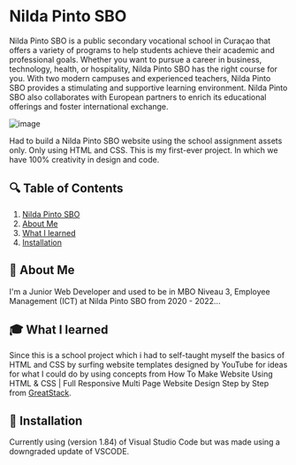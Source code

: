 
# Nilda Pinto SBO
Nilda Pinto SBO is a public secondary vocational school in Curaçao that offers a variety of programs to help students achieve their academic and professional goals. Whether you want to pursue a career in business, technology, health, or hospitality, Nilda Pinto SBO has the right course for you. With two modern campuses and experienced teachers, Nilda Pinto SBO provides a stimulating and supportive learning environment. Nilda Pinto SBO also collaborates with European partners to enrich its educational offerings and foster international exchange.

![image](https://github.com/GODiiKING/Nilda-Pinto-SBO/assets/80182745/00e2d8cc-84e8-4220-b8e3-4974f5064148)

Had to build a Nilda Pinto SBO website using the school assignment assets only.
Only using HTML and CSS. This is my first-ever project. In which we have 100% creativity in design and code.

## :mag: Table of Contents
1. [Nilda Pinto SBO](#nilda-pinto-sbo)
2. [About Me](#about-me)
3. [What I learned](#what-i-learned)
4. [Installation](#installation)

## 🚀 About Me
I'm a Junior Web Developer and used to be in MBO Niveau 3, Employee Management (ICT) at Nilda Pinto SBO from 2020 - 2022...

## :mortar_board: What I learned
Since this is a school project which i had to self-taught myself the basics of HTML and CSS by surfing website templates designed by YouTube for ideas for what I could do by using concepts from How To Make Website Using HTML & CSS | Full Responsive Multi Page Website Design Step by Step from [GreatStack](https://www.youtube.com/watch?v=oYRda7UtuhA&list=PLjwm_8O3suyP5kGKmwS_DM0Hs1j7fshi5&index=1). 

## :open_file_folder: Installation
Currently using (version 1.84) of Visual Studio Code but was made using a downgraded update of VSCODE.
